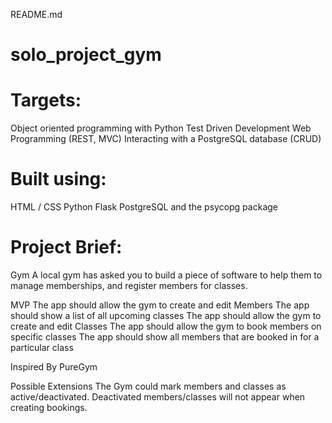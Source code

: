 README.md

# solo_project_gym

# Targets:
Object oriented programming with Python
Test Driven Development
Web Programming (REST, MVC)
Interacting with a PostgreSQL database (CRUD)

# Built using:
HTML / CSS
Python
Flask
PostgreSQL and the psycopg package

# Project Brief:
Gym
A local gym has asked you to build a piece of software to help them to manage memberships, and register members for classes.

MVP
The app should allow the gym to create and edit Members
The app should show a list of all upcoming classes
The app should allow the gym to create and edit Classes
The app should allow the gym to book members on specific classes
The app should show all members that are booked in for a particular class

Inspired By
PureGym

Possible Extensions
The Gym could mark members and classes as active/deactivated. Deactivated members/classes will not appear when creating bookings.
